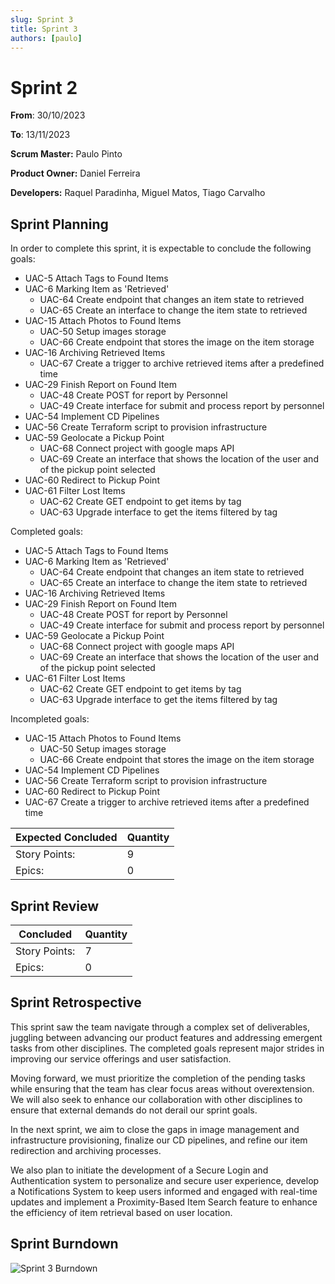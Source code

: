 ```yaml
---
slug: Sprint 3
title: Sprint 3
authors: [paulo]
---
```


# Sprint 2

**From**: 30/10/2023

**To**: 13/11/2023

**Scrum Master:** Paulo Pinto	

**Product Owner:** Daniel Ferreira

**Developers:** Raquel Paradinha, Miguel Matos, Tiago Carvalho

## Sprint Planning


In order to complete this sprint, it is expectable to conclude the following goals:

- UAC-5 Attach Tags to Found Items
- UAC-6 Marking Item as 'Retrieved'
    - UAC-64 Create endpoint that changes an item state to retrieved
    - UAC-65 Create an interface to change the item state to retrieved
- UAC-15 Attach Photos to Found Items
    - UAC-50 Setup images storage
    - UAC-66 Create endpoint that stores the image on the item storage
- UAC-16 Archiving Retrieved Items
    - UAC-67 Create a trigger to archive retrieved items after a predefined time  
- UAC-29 Finish Report on Found Item
    - UAC-48 Create POST for report by Personnel
    - UAC-49 Create interface for submit and process report by personnel
- UAC-54 Implement CD Pipelines
- UAC-56 Create Terraform script to provision infrastructure
- UAC-59 Geolocate a Pickup Point
    - UAC-68 Connect project with google maps API
    - UAC-69 Create an interface that shows the location of the user and of the pickup point selected
- UAC-60 Redirect to Pickup Point
- UAC-61 Filter Lost Items
    - UAC-62 Create GET endpoint to get items by tag
    - UAC-63 Upgrade interface to get the items filtered by tag


Completed goals:

- UAC-5 Attach Tags to Found Items
- UAC-6 Marking Item as 'Retrieved'
    - UAC-64 Create endpoint that changes an item state to retrieved
    - UAC-65 Create an interface to change the item state to retrieved
- UAC-16 Archiving Retrieved Items
- UAC-29 Finish Report on Found Item
    - UAC-48 Create POST for report by Personnel
    - UAC-49 Create interface for submit and process report by personnel
- UAC-59 Geolocate a Pickup Point
    - UAC-68 Connect project with google maps API
    - UAC-69 Create an interface that shows the location of the user and of the pickup point selected
- UAC-61 Filter Lost Items
    - UAC-62 Create GET endpoint to get items by tag
    - UAC-63 Upgrade interface to get the items filtered by tag


Incompleted goals:

- UAC-15 Attach Photos to Found Items
    - UAC-50 Setup images storage
    - UAC-66 Create endpoint that stores the image on the item storage
- UAC-54 Implement CD Pipelines
- UAC-56 Create Terraform script to provision infrastructure
- UAC-60 Redirect to Pickup Point
- UAC-67 Create a trigger to archive retrieved items after a predefined time  





| Expected Concluded| Quantity |
| --- | --- |
| Story Points: | 9 |
| Epics: | 0 |


## Sprint Review


| Concluded| Quantity |
| --- | --- |
| Story Points: | 7 |
| Epics: | 0 |

## Sprint Retrospective




This sprint saw the team navigate through a complex set of deliverables, juggling between advancing our product features and addressing emergent tasks from other disciplines. The completed goals represent major strides in improving our service offerings and user satisfaction.

Moving forward, we must prioritize the completion of the pending tasks while ensuring that the team has clear focus areas without overextension. We will also seek to enhance our collaboration with other disciplines to ensure that external demands do not derail our sprint goals.

In the next sprint, we aim to close the gaps in image management and infrastructure provisioning, finalize our CD pipelines, and refine our item redirection and archiving processes.

We also plan to initiate the development of a Secure Login and Authentication system to personalize and secure user experience,
develop a Notifications System to keep users informed and engaged with real-time updates and implement a Proximity-Based Item Search feature to enhance the efficiency of item retrieval based on user location.


## Sprint Burndown

![Sprint 3 Burndown](https://cdn.discordapp.com/attachments/1158406837209669682/1173561857009795073/Screenshot_2023-11-13_at_09.55.07.png?ex=656467a6&is=6551f2a6&hm=0fb09304db619fabe760d5f8ff52d14b1ee8e7c7b4dfd1d614f6efe6bb84fd7b&)

